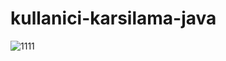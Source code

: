 # kullanici-karsilama-java

![1111](https://user-images.githubusercontent.com/86615310/181031324-71931f6a-0ccd-46d8-aa08-f68dbf51c712.PNG)
